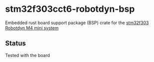 # stm32f303cct6-robotdyn-bsp

Embedded rust board support package (BSP) crate for the
[stm32f303 Robotdyn M4 mini system](https://robotdyn.com/stm32f303cct6-256-kb-flash-stm32-arm-cortexr-m4-mini-system-dev-board-3326a9dd-3c19-11e9-910a-901b0ebb3621.html)


## Status

Tested with the board





